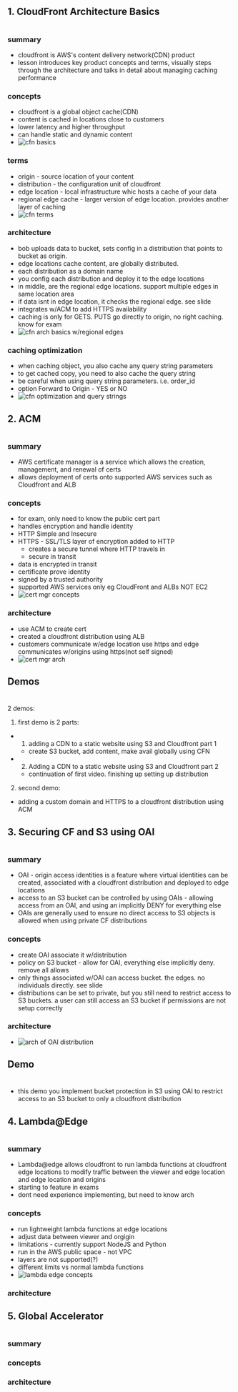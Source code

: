 ## 1. CloudFront Architecture Basics

#

### summary

- cloudfront is AWS's content delivery network(CDN) product
- lesson introduces key product concepts and terms, visually steps through the architecture and talks in detail about managing caching performance

### concepts

- cloudfront is a global object cache(CDN)
- content is cached in locations close to customers
- lower latency and higher throughput
- can handle static and dynamic content
- ![cfn basics](img/cfnconcepts.png)

### terms

- origin - source location of your content
- distribution - the configuration unit of cloudfront
- edge location - local infrastructure whic hosts a cache of your data
- regional edge cache - larger version of edge location. provides another layer of caching
- ![cfn terms](img/cfnterms.png)

### architecture

- bob uploads data to bucket, sets config in a distribution that points to bucket as origin.
- edge locations cache content, are globally distributed.
- each distribution as a domain name
- you config each distribution and deploy it to the edge locations
- in middle, are the regional edge locations. support multiple edges in same location area
- if data isnt in edge location, it checks the regional edge. see slide
- integrates w/ACM to add HTTPS availability
- caching is only for GETS. PUTS go directly to origin, no right caching. know for exam
- ![cfn arch basics w/regional edges](img/cfnarch.png)

### caching optimization

- when caching object, you also cache any query string parameters
- to get cached copy, you need to also cache the query string
- be careful when using query string parameters. i.e. order_id
- option Forward to Origin - YES or NO
- ![cfn optimization and query strings](img/cfnoptimization.png)

## 2. ACM

#

### summary

- AWS certificate manager is a service which allows the creation, management, and renewal of certs
- allows deployment of certs onto supported AWS services such as Cloudfront and ALB

### concepts

- for exam, only need to know the public cert part
- handles encryption and handle identity
- HTTP Simple and Insecure
- HTTPS - SSL/TLS layer of encryption added to HTTP
  - creates a secure tunnel where HTTP travels in
  - secure in transit
- data is encrypted in transit
- certificate prove identity
- signed by a trusted authority
- supported AWS services only eg CloudFront and ALBs NOT EC2
- ![cert mgr concepts](img/cfncertmgr.png)

### architecture

- use ACM to create cert
- created a cloudfront distribution using ALB
- customers communicate w/edge location use https and edge communicates w/origins using https(not self signed)
- ![cert mgr arch](img/cfncertmgrarch.png)

## Demos

#

2 demos:

1. first demo is 2 parts:

- 1. adding a CDN to a static website using S3 and Cloudfront part 1

  - create S3 bucket, add content, make avail globally using CFN

- 2.  Adding a CDN to a static website using S3 and Cloudfront part 2

  - continuation of first video. finishing up setting up distribution

2. second demo:

- adding a custom domain and HTTPS to a cloudfront distribution using ACM

## 3. Securing CF and S3 using OAI

#

### summary

- OAI - origin access identities is a feature where virtual identities can be created, associated with a cloudfront distribution and deployed to edge locations
- access to an S3 bucket can be controlled by using OAIs - allowing access from an OAI, and using an implicitly DENY for everything else
- OAIs are generally used to ensure no direct access to S3 objects is allowed when using private CF distributions

### concepts

- create OAI associate it w/distribution
- policy on S3 bucket - allow for OAI, everything else implicitly deny. remove all allows
- only things associated w/OAI can access bucket. the edges. no individuals directly. see slide
- distributions can be set to private, but you still need to restrict access to S3 buckets. a user can still access an S3 bucket if permissions are not setup correctly

### architecture

- ![arch of OAI distribution](img/cfnOAI.png)

## Demo

#

- this demo you implement bucket protection in S3 using OAI to restrict access to an S3 bucket to only a cloudfront distribution

## 4. Lambda@Edge

#

### summary

- Lambda@edge allows cloudfront to run lambda functions at cloudfront edge locations to modify traffic between the viewer and edge location and edge location and origins
- starting to feature in exams
- dont need experience implementing, but need to know arch

### concepts

- run lightweight lambda functions at edge locations
- adjust data between viewer and orgigin
- limitations - currently support NodeJS and Python
- run in the AWS public space - not VPC
- layers are not supported(?)
- different limits vs normal lambda functions
- ![lambda edge concepts](img/cfnlambdaedgeconcepts.png)

### architecture

## 5. Global Accelerator

#

### summary

### concepts

### architecture
